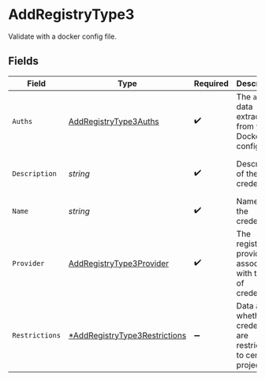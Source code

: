 # AddRegistryType3

Validate with a docker config file.


## Fields

| Field                                                                                | Type                                                                                 | Required                                                                             | Description                                                                          | Example                                                                              |
| ------------------------------------------------------------------------------------ | ------------------------------------------------------------------------------------ | ------------------------------------------------------------------------------------ | ------------------------------------------------------------------------------------ | ------------------------------------------------------------------------------------ |
| `Auths`                                                                              | [AddRegistryType3Auths](../../models/shared/addregistrytype3auths.md)                | :heavy_check_mark:                                                                   | The `auths` data extracted from your Docker config file.                             |                                                                                      |
| `Description`                                                                        | *string*                                                                             | :heavy_check_mark:                                                                   | Description of the credentials.                                                      | This is a set of saved credentials.                                                  |
| `Name`                                                                               | *string*                                                                             | :heavy_check_mark:                                                                   | Name of the credentials.                                                             | Example Credentials                                                                  |
| `Provider`                                                                           | [AddRegistryType3Provider](../../models/shared/addregistrytype3provider.md)          | :heavy_check_mark:                                                                   | The registry provider associated with this set of credentials.                       | dockerhub                                                                            |
| `Restrictions`                                                                       | [*AddRegistryType3Restrictions](../../models/shared/addregistrytype3restrictions.md) | :heavy_minus_sign:                                                                   | Data about whether the credentials are restricted to certain projects.               |                                                                                      |